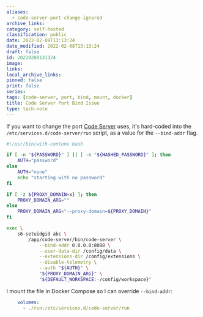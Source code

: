 ```yaml
---
aliases:
  - code-server-port-change-ignored
archive_links: 
category: self-hosted
classification: public
date: 2022-02-08T13:13:24
date_modified: 2022-02-08T13:13:24
draft: false
id: 20220208131324
image: 
links: 
local_archive_links: 
pinned: false
print: false
series: 
tags: [code-server, port, bind, mount, docker]
title: Code Server Port Bind Issue
type: tech-note
---
```


If you want to change the port [Code Server](https://github.com/coder/code-server) uses, it's hard-coded into the `/etc/services.d/code-server/run` script, as a value for the `--bind-addr` flag.

```sh
#!/usr/bin/with-contenv bash

if [ -n "${PASSWORD}" ] || [ -n "${HASHED_PASSWORD}" ]; then
    AUTH="password"
else
    AUTH="none"
    echo "starting with no password"
fi

if [ -z ${PROXY_DOMAIN+x} ]; then
    PROXY_DOMAIN_ARG=""
else
    PROXY_DOMAIN_ARG="--proxy-domain=${PROXY_DOMAIN}"
fi

exec \
    s6-setuidgid abc \
        /app/code-server/bin/code-server \
            --bind-addr 0.0.0.0:8088 \
            --user-data-dir /config/data \
            --extensions-dir /config/extensions \
            --disable-telemetry \
            --auth "${AUTH}" \
            "${PROXY_DOMAIN_ARG}" \
            "${DEFAULT_WORKSPACE:-/config/workspace}"
```

I mount the file in Docker Compose so I can override `--bind-addr`:

```yml
    volumes:
      - ./run:/etc/services.d/code-server/run
```

